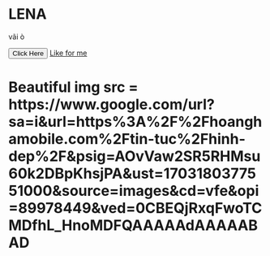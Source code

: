 <h1> LENA </h1>
<p> vãi ò </p>
<button> Click Here </button>
<a href = "https://www.messenger.com/t/10013939365313562">Like for me</a>
<h1> Beautiful img src = https://www.google.com/url?sa=i&url=https%3A%2F%2Fhoanghamobile.com%2Ftin-tuc%2Fhinh-dep%2F&psig=AOvVaw2SR5RHMsu60k2DBpKhsjPA&ust=1703180377551000&source=images&cd=vfe&opi=89978449&ved=0CBEQjRxqFwoTCMDfhL_HnoMDFQAAAAAdAAAAABAD </h1>
